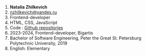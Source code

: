 1. **Natalia Zhilkevich**
2. nzhilkevich@yandex.ru
3. Frontend-developer
4. HTML, CSS, JavaScript
5. Code : [Github repositories](https://github.com/azolanda?tab=repositories)
6. 2023-2024, Frontend-developer, Bigartis
7. Bachelor of Software Engineering, Peter the Great St. Petersburg Polytechnic University, 2019
8. English: Elementary
